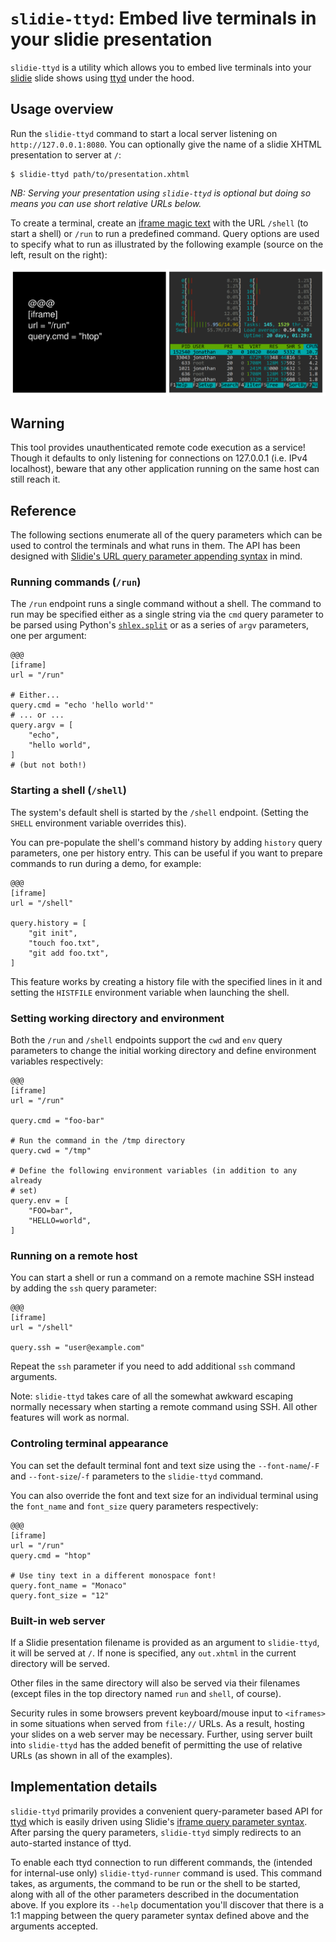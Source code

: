 `slidie-ttyd`: Embed live terminals in your slidie presentation
===============================================================

`slidie-ttyd` is a utility which allows you to embed live terminals into your
[slidie](https://github.com/mossblaser/slidie) slide shows using
[ttyd](https://github.com/tsl0922/ttyd) under the hood.


Usage overview
--------------

Run the `slidie-ttyd` command to start a local server listening on
`http://127.0.0.1:8080`. You can optionally give the name of a slidie XHTML
presentation to server at `/`:

    $ slidie-ttyd path/to/presentation.xhtml

*NB: Serving your presentation using `slidie-ttyd` is optional but doing so
means you can use short relative URLs below.*

To create a terminal, create an [iframe magic
text](https://mossblaser.github.io/slidie/iframe.html) with the URL `/shell`
(to start a shell) or `/run` to run a predefined command. Query options are
used to specify what to run as illustrated by the following example (source on
the left, result on the right):

![Example terminal running htop](./docs/example.png)


Warning
-------

This tool provides unauthenticated remote code execution as a service! Though
it defaults to only listening for connections on 127.0.0.1 (i.e. IPv4
localhost), beware that any other application running on the same host can
still reach it.


Reference
---------

The following sections enumerate all of the query parameters which can be used
to control the terminals and what runs in them. The API has been designed with
[Slidie's URL query parameter appending
syntax](https://mossblaser.github.io/slidie/iframe.html#appending-url-query-parameters)
in mind.


### Running commands (`/run`)

The `/run` endpoint runs a single command without a shell. The command to run
may be specified either as a single string via the `cmd` query parameter to be
parsed using Python's
[`shlex.split`](https://docs.python.org/3/library/shlex.html#shlex.split)  or
as a series of `argv` parameters, one per argument:

    @@@
    [iframe]
    url = "/run"
    
    # Either...
    query.cmd = "echo 'hello world'"
    # ... or ...
    query.argv = [
        "echo",
        "hello world",
    ]
    # (but not both!)


### Starting a shell (`/shell`)

The system's default shell is started by the `/shell` endpoint. (Setting the
`SHELL` environment variable overrides this).

You can pre-populate the shell's command history by adding `history` query
parameters, one per history entry. This can be useful if you want to prepare
commands to run during a demo, for example:

    @@@
    [iframe]
    url = "/shell"
    
    query.history = [
        "git init",
        "touch foo.txt",
        "git add foo.txt",
    ]

This feature works by creating a history file with the specified lines in it
and setting the `HISTFILE` environment variable when launching the shell.


### Setting working directory and environment

Both the `/run` and `/shell` endpoints support the `cwd` and `env` query
parameters to change the initial working directory and define environment
variables respectively:

    @@@
    [iframe]
    url = "/run"
    
    query.cmd = "foo-bar"
    
    # Run the command in the /tmp directory
    query.cwd = "/tmp"
    
    # Define the following environment variables (in addition to any already
    # set)
    query.env = [
        "FOO=bar",
        "HELLO=world",
    ]


### Running on a remote host

You can start a shell or run a command on a remote machine SSH instead by
adding the `ssh` query parameter:

    @@@
    [iframe]
    url = "/shell"
    
    query.ssh = "user@example.com"

Repeat the `ssh` parameter if you need to add additional `ssh` command
arguments.

Note: `slidie-ttyd` takes care of all the somewhat awkward escaping normally
necessary when starting a remote command using SSH. All other features will
work as normal.


### Controling terminal appearance

You can set the default terminal font and text size using the
`--font-name`/`-F` and `--font-size`/`-f` parameters to the `slidie-ttyd`
command.

You can also override the font and text size for an individual terminal using
the `font_name` and `font_size` query parameters respectively:


    @@@
    [iframe]
    url = "/run"
    query.cmd = "htop"
    
    # Use tiny text in a different monospace font!
    query.font_name = "Monaco"
    query.font_size = "12"


### Built-in web server

If a Slidie presentation filename is provided as an argument to `slidie-ttyd`,
it will be served at `/`. If none is specified, any `out.xhtml` in the current
directory will be served.

Other files in the same directory will also be served via their filenames
(except files in the top directory named `run` and `shell`, of course).

Security rules in some browsers prevent keyboard/mouse input to `<iframes>` in
some situations when served from `file://` URLs. As a result, hosting your
slides on a web server may be necessary. Further, using server built into
`slidie-ttyd` has the added benefit of permitting the use of relative URLs (as
shown in all of the examples).


Implementation details
----------------------

`slidie-ttyd` primarily provides a convenient query-parameter based API for
[ttyd](https://github.com/tsl0922/ttyd) which is easily driven using Slidie's
[iframe query parameter
syntax](https://mossblaser.github.io/slidie/iframe.html#appending-url-query-parameters).
After parsing the query parameters, `slidie-ttyd` simply redirects to an
auto-started instance of ttyd.

To enable each ttyd connection to run different commands, the
(intended for internal-use only) `slidie-ttyd-runner` command is used. This
command takes, as arguments, the command to be run or the shell to be started,
along with all of the other parameters described in the documentation above.
If you explore its `--help` documentation you'll discover that there is a 1:1
mapping between the query parameter syntax defined above and the arguments
accepted.

